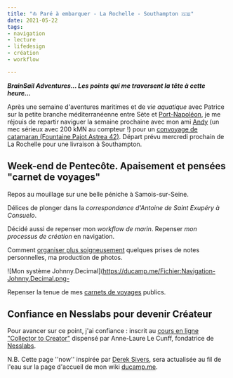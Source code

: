 ```yaml
---
title: "⛵️ Paré à embarquer - La Rochelle - Southampton 🇬🇧" 
date: 2021-05-22
tags:
- navigation
- lecture
- lifedesign
- création 
- workflow

---
```

**_BrainSail Adventures... Les points qui me traversent la tête à cette heure..._**

Après une semaine d'aventures maritimes et de *vie aquatique* avec Patrice sur la petite branche méditerranéenne entre Sète et [Port-Napoléon](https://www.port-adhoc.com/port-napoleon/), je me réjouis de repartir naviguer la semaine prochaine avec mon ami [Andy](https://www.relianceyachtmanagement.com/andy-mallion/) (un mec sérieux avec 200 kMN au compteur !) pour un [convoyage de catamaran (Fountaine Pajot Astrea 42)](https://www.bourse-aux-equipiers.com/annonce-33501.html). Départ prévu mercredi prochain de La Rochelle pour une livraison à Southampton. 

## Week-end de Pentecôte. Apaisement et pensées "carnet de voyages"

Repos au mouillage sur une belle péniche à Samois-sur-Seine. 

Délices de plonger dans la *correspondance d'Antoine de Saint Exupéry à Consuelo*. 

Décidé aussi de repenser mon *workflow de marin*. Repenser  *mon processus de création* en navigation. 

Comment [organiser plus soigneusement](https://ducamp.me/Johnny.Decimal) quelques prises de notes personnelles, ma production de photos. 

![Mon système Johnny.Decimal](https://ducamp.me/Fichier:Navigation-Johnny.Decimal.png-

Repenser la tenue de mes [carnets de voyages](https://ducamp.me/Commonplace_book) publics. 

## Confiance en Nesslabs pour devenir Créateur

Pour avancer sur ce point, j'ai confiance : inscrit au [cours en ligne "Collector to Creator"](https://community.nesslabs.com/c/dashboard/schedule) dispensé par Anne-Laure Le Cunff, fondatrice de [Nesslabs](https://nesslabs.com/). 


N.B. Cette page ''now'' inspirée par [Derek Sivers](https://ducamp.me/maintenant), sera actualisée au fil de l'eau sur la page d'accueil de mon wiki [ducamp.me](https://ducamp.me/).
